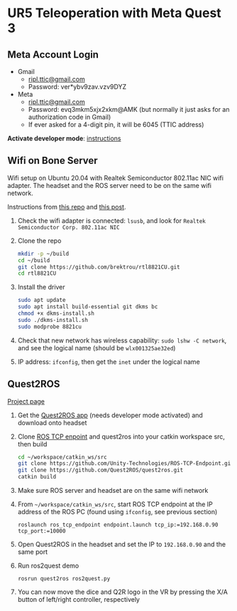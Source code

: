 # UR5 Teleoperation with Meta Quest 3

## Meta Account Login

- Gmail
  - [ripl.ttic@gmail.com](mailto:ripl.ttic@gmail.com)
  - Password: ver*ybv9zav.vzv9DYZ
- Meta
  - [ripl.ttic@gmail.com](mailto:ripl.ttic@gmail.com)
  - Password: evq3mkm5xjx2xkm@AMK (but normally it just asks for an authorization code in Gmail)
  - If ever asked for a 4-digit pin, it will be 6045 (TTIC address)

**Activate developer mode**: [instructions](https://www.linkedin.com/pulse/how-easily-activate-developer-mode-your-quest-3-headset-satya-dev-qxetc/)

## Wifi on Bone Server

Wifi setup on Ubuntu 20.04 with Realtek Semiconductor 802.11ac NIC wifi adapter. The headset and the ROS server need to be on the same wifi network.

Instructions from [this repo](https://github.com/brektrou/rtl8821CU) and [this post](https://askubuntu.com/questions/1162974/wireless-usb-adapter-0bdac811-realtek-semiconductor-corp).

1. Check the wifi adapter is connected: `lsusb`, and look for `Realtek Semiconductor Corp. 802.11ac NIC`
2. Clone the repo

    ``` bash
    mkdir -p ~/build
    cd ~/build
    git clone https://github.com/brektrou/rtl8821CU.git
    cd rtl8821CU
    ```

3. Install the driver

    ``` bash
    sudo apt update
    sudo apt install build-essential git dkms bc
    chmod +x dkms-install.sh
    sudo ./dkms-install.sh
    sudo modprobe 8821cu
    ```

4. Check that new network has wireless capability: `sudo lshw -C network`, and see the logical name (should be `wlx001325ae32ed`)
5. IP address: `ifconfig`, then get the `inet` under the logical name

## Quest2ROS

[Project page](https://quest2ros.github.io/)

1. Get the [Quest2ROS app](https://www.oculus.com/experiences/7012450898797913/release-channels/901395321545267/?token=OL4XYlhd) (needs developer mode activated) and download onto headset
2. Clone [ROS TCP enpoint](https://github.com/Unity-Technologies/ROS-TCP-Endpoint) and quest2ros into your catkin workspace src, then build

    ``` bash
    cd ~/workspace/catkin_ws/src
    git clone https://github.com/Unity-Technologies/ROS-TCP-Endpoint.git
    git clone https://github.com/Quest2ROS/quest2ros.git
    catkin build
    ```

3. Make sure ROS server and headset are on the same wifi network
4. From `~/workspace/catkin_ws/src`, start ROS TCP endpoint at the IP address of the ROS PC (found using `ifconfig`, see previous section)

    `roslaunch ros_tcp_endpoint endpoint.launch tcp_ip:=192.168.0.90 tcp_port:=10000`

5. Open Quest2ROS in the headset and set the IP to `192.168.0.90` and the same port
6. Run ros2quest demo

    `rosrun quest2ros ros2quest.py`

7. You can now move the dice and Q2R logo in the VR by pressing the X/A button of left/right controller, respectively
